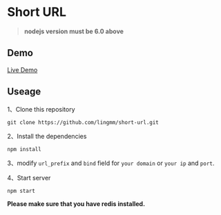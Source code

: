 # Short URL

>**nodejs version must be 6.0 above**


## Demo

[Live Demo](http://halo.red/)

## Useage

1、Clone this repository

```
git clone https://github.com/lingmm/short-url.git
```

2、Install the dependencies

```
npm install
```
3、modify `url_prefix` and `bind` field for `your domain` or `your ip` and `port`.

4、Start server

```
npm start
```

**Please make sure that you have redis installed.**
